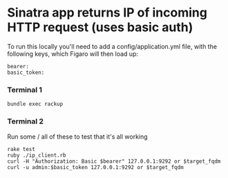 # Sinatra app returns IP of incoming HTTP request (uses basic auth)

To run this locally you'll need to add a config/application.yml file,
with the following keys, which Figaro will then load up:
```
bearer:
basic_token:
```

### Terminal 1
```
bundle exec rackup
```
### Terminal 2
Run some / all of these to test that it's all working
```
rake test
ruby ./ip_client.rb
curl -H "Authorization: Basic $bearer" 127.0.0.1:9292 or $target_fqdm
curl -u admin:$basic_token 127.0.0.1:9292 or $target_fqdm
```
